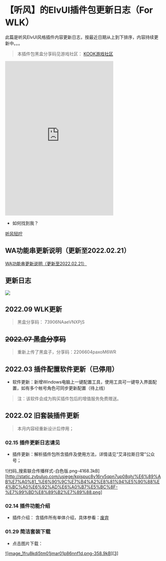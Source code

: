 ﻿# 【听风】的ElvUI插件包更新日志（For WLK）

此篇是听风ElvUI风格插件内容更新日志，按最近日期从上到下排序，内容持续更新中。。。

> 本插件包黑盒分享码见游戏社区：
> [KOOK游戏社区](https://kook.top/EGosAW)

<iframe src="https://kookapp.cn/widget?id=2907619820523333&theme=dark" width="350" height="500" allowtransparency="true" frameborder="0"></iframe>

- 如何找到我？

[听风轻咛](./tfisaip/me.md)


## WA功能串更新说明（更新至2022.02.21）

[WA功能串更新说明（更新至2022.02.21）](https://github.com/usiege/TingFeng/blob/master/Notes/tbc-wa-update.md)


## 更新日志

![](https://s3.bmp.ovh/imgs/2022/03/e5d80193ef057861.png)


## 2022.09 WLK更新

> 黑盒分享码： 73906NAaeVNXPjS


## ~~2022.07 黑盒分享码~~

> 重新上传了黑盒子，分享码：2206604paxoM6WR


## 2022.03 插件配置软件更新（已停用）

- 软件更新：新增Windows电脑上一键配置工具，使用工具可一键导入界面配置，如有多个帐号角色可同步更新配置（待上线）
> 注：该软件会成为购买插件包后的增值服务免费赠送。


## 2022.02 旧套装插件更新
> 本月内容经重新设计后停用；

### 02.15 插件更新日志请见

- 插件更新：解析插件包所含插件及使用方法，详情请见“艾泽拉斯日常”公众号；

![扫码_搜索联合传播样式-白色版.png-4168.3kB][http://static.zybuluo.com/usiege/kpjspuc8y16rv5qpn7up08qh/%E6%89%AB%E7%A0%81_%E6%90%9C%E7%B4%A2%E8%81%94%E5%90%88%E4%BC%A0%E6%92%AD%E6%A0%B7%E5%BC%8F-%E7%99%BD%E8%89%B2%E7%89%88.png]

### 02.14 插件功能介绍

- 插件介绍： 含插件所有单体介绍，具体参看：[废弃]()


### 01.29 简洁套装下载

- 点击图片下载：

[![image_1fru8kdi5tm01jmar01p86nnf1d.png-358.9kB][3]](https://s2.loli.net/2022/02/15/yO5UuaT1lpWR2r9.jpg)

